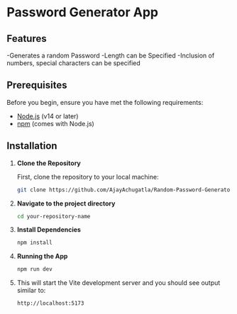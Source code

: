 # Password Generator App

## Features
-Generates a random Password
-Length can be Specified
-Inclusion of numbers, special characters can be specified

## Prerequisites
Before you begin, ensure you have met the following requirements:
- [Node.js](https://nodejs.org/) (v14 or later)
- [npm](https://www.npmjs.com/) (comes with Node.js)

## Installation

1. **Clone the Repository**

   First, clone the repository to your local machine:

   ```bash
   git clone https://github.com/AjayAchugatla/Random-Password-Generator.git
2. **Navigate to the project directory**


   ```bash
   cd your-repository-name
3. **Install Dependencies**


   ```bash
   npm install
4. **Running the App**


   ```bash
   npm run dev
5. This will start the Vite development server and you should see output similar to:

   ```arduino
   http://localhost:5173
